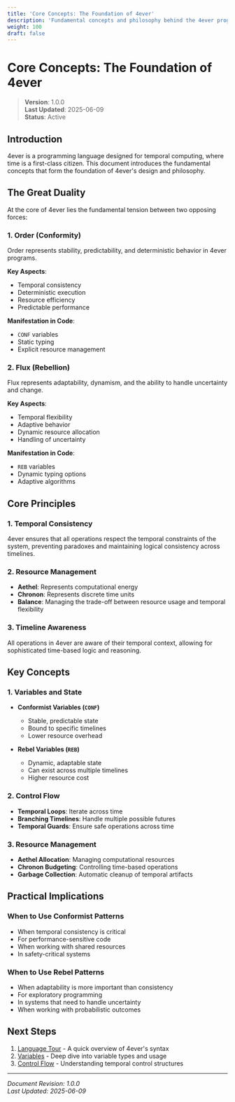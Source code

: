 ```yaml
---
title: 'Core Concepts: The Foundation of 4ever'
description: 'Fundamental concepts and philosophy behind the 4ever programming language'
weight: 100
draft: false
---
```


# Core Concepts: The Foundation of 4ever

> **Version**: 1.0.0  
> **Last Updated**: 2025-06-09  
> **Status**: Active

## Introduction

4ever is a programming language designed for temporal computing, where time is a first-class citizen. This document introduces the fundamental concepts that form the foundation of 4ever's design and philosophy.

## The Great Duality

At the core of 4ever lies the fundamental tension between two opposing forces:

### 1. Order (Conformity)

Order represents stability, predictability, and deterministic behavior in 4ever programs.

**Key Aspects**:
- Temporal consistency
- Deterministic execution
- Resource efficiency
- Predictable performance

**Manifestation in Code**:
- `CONF` variables
- Static typing
- Explicit resource management

### 2. Flux (Rebellion)

Flux represents adaptability, dynamism, and the ability to handle uncertainty and change.

**Key Aspects**:
- Temporal flexibility
- Adaptive behavior
- Dynamic resource allocation
- Handling of uncertainty

**Manifestation in Code**:
- `REB` variables
- Dynamic typing options
- Adaptive algorithms

## Core Principles

### 1. Temporal Consistency

4ever ensures that all operations respect the temporal constraints of the system, preventing paradoxes and maintaining logical consistency across timelines.

### 2. Resource Management

- **Aethel**: Represents computational energy
- **Chronon**: Represents discrete time units
- **Balance**: Managing the trade-off between resource usage and temporal flexibility

### 3. Timeline Awareness

All operations in 4ever are aware of their temporal context, allowing for sophisticated time-based logic and reasoning.

## Key Concepts

### 1. Variables and State

- **Conformist Variables (`CONF`)**
  - Stable, predictable state
  - Bound to specific timelines
  - Lower resource overhead

- **Rebel Variables (`REB`)**
  - Dynamic, adaptable state
  - Can exist across multiple timelines
  - Higher resource cost

### 2. Control Flow

- **Temporal Loops**: Iterate across time
- **Branching Timelines**: Handle multiple possible futures
- **Temporal Guards**: Ensure safe operations across time

### 3. Resource Management

- **Aethel Allocation**: Managing computational resources
- **Chronon Budgeting**: Controlling time-based operations
- **Garbage Collection**: Automatic cleanup of temporal artifacts

## Practical Implications

### When to Use Conformist Patterns
- When temporal consistency is critical
- For performance-sensitive code
- When working with shared resources
- In safety-critical systems

### When to Use Rebel Patterns
- When adaptability is more important than consistency
- For exploratory programming
- In systems that need to handle uncertainty
- When working with probabilistic outcomes

## Next Steps

1. [Language Tour](../core/02_language_tour.md) - A quick overview of 4ever's syntax
2. [Variables](../core/03_variables.md) - Deep dive into variable types and usage
3. [Control Flow](../core/04_control_flow.md) - Understanding temporal control structures

---
*Document Revision: 1.0.0*  
*Last Updated: 2025-06-09*
